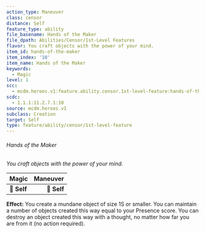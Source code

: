 ```yaml
---
action_type: Maneuver
class: censor
distance: Self
feature_type: ability
file_basename: Hands of the Maker
file_dpath: Abilities/Censor/1st-Level Features
flavor: You craft objects with the power of your mind.
item_id: hands-of-the-maker
item_index: '10'
item_name: Hands of the Maker
keywords:
  - Magic
level: 1
scc:
  - mcdm.heroes.v1:feature.ability.censor.1st-level-feature:hands-of-the-maker
scdc:
  - 1.1.1:11.2.7.1:10
source: mcdm.heroes.v1
subclass: Creation
target: Self
type: feature/ability/censor/1st-level-feature
---
```


###### Hands of the Maker

*You craft objects with the power of your mind.*

| **Magic**   | **Maneuver** |
| ----------- | -----------: |
| **📏 Self** |  **🎯 Self** |

**Effect:** You create a mundane object of size 1S or smaller. You can maintain a number of objects created this way equal to your Presence score. You can destroy an object created this way with a thought, no matter how far you are from it (no action required).
